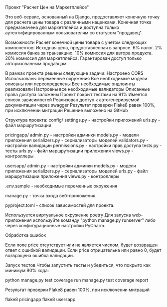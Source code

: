 Проект "Расчет Цен на Маркетплейсе"

Это веб-сервис, основанный на Django, предоставляет конечную точку для расчета цены товара с различными наценками.
Конечная точка предназначена для маркетплейса и доступна только аутентифицированным пользователям со статусом "продавец".

Возможности
Расчет конечной цены товара с учетом следующих компонентов:
Исходная цена, предоставленная в запросе.
6% налог.
2% комиссия банка за транзакцию.
10% комиссия для автора продукта.
20% комиссия для маркетплейса.
Гарантирован доступ только авторизованным продавцам.

В рамках проекта решены следующие задачи: 
Настроено CORS 
Использованы переменные окружения 
Все необходимые модели описаны или переопределены 
Все необходимые эндпоинты реализовали 
Настроены все необходимые валидаторы 
Описанные права доступа заложены 
Проект покрыт тестами на 91% 
Имеется список зависимостей 
Реализован доступ к автогенерируемой документации через swagger
Результат проверки Flake8 равен 100%, при исключении миграций
Решение выложено на GitHub

Структура проекта: 
config/ 
settings.py - настройки приложений 
urls.py - файл маршрутизации 

pricingapp/
admin.py - настройки админки 
models.py - модели приложения 
serializers.py - сериализаторы моделей 
validators.py - настройки валидации
permissions.py - настройки прав доступа
tests.py - тесты 
urls.py - файл маршрутизации приложения 
views.py - контроллеры 

usersapp/ 
admin.py - настройки админки 
models.py - модели приложения 
serializers.py - сериализаторы моделей 
urls.py - файл маршрутизации приложения 
views.py - контроллеры 

.env.sample - необходимые переменные окружения

manage.py - точка входа веб-приложения

pyproject.toml - список зависимостей для проекта.

Используется виртуальное окружение poetry Для запуска web-приложения используйте 
команду "python manage.py runserver" либо через конфигурационные настройки PyCharm.


Обработка ошибок

Если поле price отсутствует или не является числом, будет возвращен ответ с ошибкой валидации.
Если price отрицательна или равно 0, будет возвращена ошибка валидации.
 
Запуск тестов
Чтобы запустить тесты и убедиться, что покрыто как минимум 90% кода:

python manage.py test 
coverage run  manage.py test
coverage report   

Результат проверки Flake8 равен 100%, при исключении миграций

flake8 pricingapp 
flake8 usersapp 
